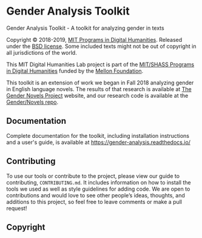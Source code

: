 # Gender Analysis Toolkit

Gender Analysis Toolkit - A toolkit for analyzing gender in texts

Copyright © 2018-2019, [MIT Programs in Digital Humanities](https://digitalhumanities.mit.edu/). Released under the [BSD license](https://github.com/dhmit/gender_analysis/blob/master/LICENSE). Some included texts might not be out of copyright in all jurisdictions of the world.

This MIT Digital Humanities Lab project is part of the [MIT/SHASS Programs in Digital Humanities](https://digitalhumanities.mit.edu/) funded by the [Mellon Foundation](https://www.mellon.org/).

This toolkit is an extension of work we began in Fall 2018 analyzing gender in English language novels.
The results of that research is available at [The Gender Novels Project](http://gendernovels.digitalhumanitesmit.org)
website, and our research code is available at the [Gender/Novels repo](https://github.com/dhmit/gender_novels/).

## Documentation
Complete documentation for the toolkit, including installation instructions and a user's guide,
is available at https://gender-analysis.readthedocs.io/

## Contributing
To use our tools or contribute to the project, please view our guide to contributing, `CONTRIBUTING.md`. It includes information on how to install the tools we used as well as style guidelines for adding code. We are open to contributions and would love to see other people’s ideas, thoughts, and additions to this project, so feel free to leave comments or make a pull request!

## Copyright

